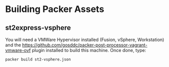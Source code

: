 # Building Packer Assets

## st2express-vsphere

You will need a VMWare Hypervisor installed (Fusion, vSphere, Workstation) and the https://github.com/gosddc/packer-post-processor-vagrant-vmware-ovf plugin installed to build this machine. Once done, type:

`packer build st2-vsphere.json`
